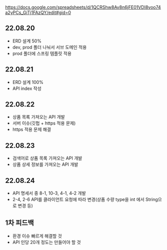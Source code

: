 https://docs.google.com/spreadsheets/d/1QCRShw8Av8n6jFE01VDI8voo74a2yPCs_GiTj1FAzQY/edit#gid=0

## 22.08.20
  - ERD 설계 50%
  - dev, prod 폴더 나눠서 서브 도메인 적용
  - prod 폴더에 스프링 템플릿 적용

## 22.08.21
  - ERD 설계 100%
  - API index 작성

## 22.08.22
  - 상품 목록 가져오는 API 개발
  - 서버 이슈(깃헙 + https 적용 문제)
  - https 적용 문제 해결

## 22.08.23
  - 검색어로 상품 목록 가져오는 API 개발
  - 상품 상세 정보를 가져오는 API 개발

## 22.08.24
  - API 명세서 중 8-1, 10-3, 4-1, 4-2 개발
  - 2-4, 2-6 API를 클라이언트 요청에 따라 변경(상품 수량 type을 int 에서 String으로 변경 등)


## 1차 피드백 
  - 환경 이슈 빠르게 해결할 것
  - API 인당 20개 정도는 만들어야 할 것
